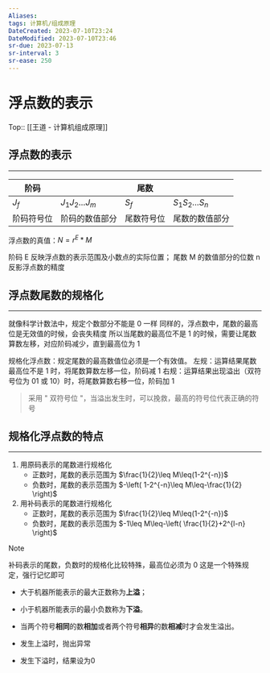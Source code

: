 ```yaml
---
Aliases: 
tags: 计算机/组成原理
DateCreated: 2023-07-10T23:24
DateModified: 2023-07-10T23:46
sr-due: 2023-07-13
sr-interval: 3
sr-ease: 250
---
```

# 浮点数的表示
Top:: [[王道 - 计算机组成原理]]

## 浮点数的表示
---

| 阶码       |                         | 尾数    |                         |
| ---------- | ----------------------- | ------- | ----------------------- |
| $J_{f}$    | $J_{1}J_{2}\dots J_{m}$ | $S_{f}$ | $S_{1}S_{2}\dots S_{n}$ |
| 阶码符号位 | 阶码的数值部分          | 尾数符号位    | 尾数的数值部分          |

浮点数的真值：$N=r^{E}*M$

阶码 E 反映浮点数的表示范围及小数点的实际位置；
尾数 M 的数值部分的位数 n 反影浮点数的精度

## 浮点数尾数的规格化
---
就像科学计数法中，规定个数部分不能是 0 一样
同样的，浮点数中，尾数的最高位是无效值的时候，会丧失精度
所以当尾数的最高位不是 1 的时候，需要让尾数算数左移，对应阶码减少，直到最高位为 1

规格化浮点数：规定尾数的最高数值位必须是一个有效值。
左规：运算结果尾数最高位不是 1 时，将尾数算数左移一位，阶码减 1
右规：运算结果出现溢出（双符号位为 01 或 10）时，将尾数算数右移一位，阶码加 1

> 采用 " 双符号位 "，当溢出发生时，可以挽救，最高的符号位代表正确的符号

## 规格化浮点数的特点
---
1. 用原码表示的尾数进行规格化
	- 正数时，尾数的表示范围为 $\frac{1}{2}\leq M\leq(1-2^{-n})$
	- 负数时，尾数的表示范围为 $-\left( 1-2^{-n}\leq M\leq-\frac{1}{2} \right)$
2. 用补码表示的尾数进行规格化
	- 正数时，尾数的表示范围为 $\frac{1}{2}\leq M\leq(1-2^{-n})$
	- 负数时，尾数的表示范围为 $-1\leq M\leq-\left( \frac{1}{2}+2^{l-n} \right)$

> [!note]
> 补码表示的尾数，负数时的规格化比较特殊，最高位必须为 0
> 这是一个特殊规定，强行记忆即可

- 大于机器所能表示的最大正数称为**上溢**；
- 小于机器所能表示的最小负数称为**下溢**。
- 当两个符号**相同**的数**相加**或者两个符号**相异**的数**相减**时才会发生溢出。

- 发生上溢时，抛出异常
- 发生下溢时，结果设为0